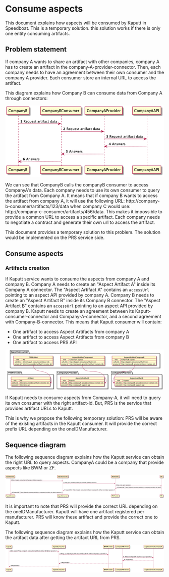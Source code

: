 # Consume aspects

This document explains how aspects will be consumed by Kaputt in Speedboat.
This is a temporary solution. this solution works if there is only one entity consuming artifacts.  

## Problem statement

If company A wants to share an artifact with other companies, company A has to create an artifact in the company-A-provider-connector.
Then, each company needs to have an agreement between their own consumer and the company A provider.
Each consumer store an internal URL to access the artifact.

This diagram explains how Company B can consume data from Company A through connectors:

![CompanyB consumes CompanyA data with connectors](./diagrams/access-company-a-api.png)

We can see that CompanyB calls the companyB consumer to access CompanyA's data.
Each company needs to use its own consumer to query the artifact from Company A.
It means that if company B wants to access the artifact from company A, it will use the following URL: http://company-b-consumer/artifacts/123/data when company C would use: http://company-c-consumer/artifacts/456/data.
This makes it impossible to provide a common URL to access a specific artifact. Each company needs to negotiate a contract and generate their own url to access the artifact.

This document provides a temporary solution to this problem. The solution would be implemented on the PRS service side.

## Consume aspects

### Artifacts creation

If Kaputt service wants to consume the aspects from company A and company B.
Company A needs to create an "Aspect Artifact A" inside its Company A connector. The "Aspect Artifact A" contains an `accessUrl` pointing to an aspect API provided by company A.
Company B needs to create an "Aspect Artifact B" inside its Company B connector. The "Aspect Artifact B" contains an `accessUrl` pointing to an aspect API provided by company B. 
Kaputt needs to create an agreement between its Kaputt-consumer-connector and Company-A-connector, and a second agreement with Company-B-connector.
This means that Kaputt consumer will contain: 
- One artifact to access Aspect Artifacts from company A
- One artifact to access Aspect Artifacts from company B
- One artifact to access PRS API

![Artifacts](./diagrams/artifacts.png)

If Kaputt needs to consume aspects from Company-A, it will need to query its own consumer with the right artifact-id.
But, PRS is the service that provides artifact URLs to Kaputt.

This is why we propose the following temporary solution:
PRS will be aware of the existing artifacts in the Kaputt consumer. It will provide the correct prefix URL depending on the oneIDManufacturer.

## Sequence diagram

The following sequence diagram explains how the Kaputt service can obtain the right URL to query aspects.
CompanyA could be a company that provide aspects like BWM or ZF.

![Get aspects URL sequence diagram](./diagrams/speedboat-get-aspect-url-sequence-diagram.png)

It is important to note that PRS will provide the correct URL depending on the oneIDManufacturer.
Kaputt will have one artifact registered per manufacturer. PRS will know these artifact and provide the correct one to Kaputt.

The following sequence diagram explains how the Kaputt service can obtain the artifact data after getting the artifact URL from PRS.

![Get aspect sequence diagram](./diagrams/speedboat-get-aspect.png)